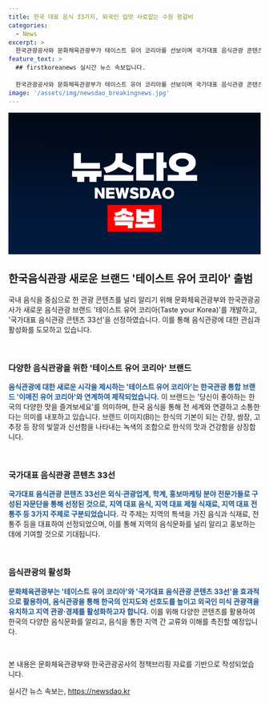 ```yaml
---
title: 한국 대표 음식 33가지, 외국인 입맛 사로잡는 수원 왕갈비
categories:
  - News
excerpt: >
  한국관광공사와 문화체육관광부가 테이스트 유어 코리아를 선보이며 국가대표 음식관광 콘텐츠 33선을 발표했다. 새로운 브랜드는 이매진 유어 코리아와 연계해 전 세계에 한국 음식을 소개하고, 지역 대표 음식, 제철 식재료, 전통주 등 3가지 주제로 선정됐다. 국내외에서 음식을 통한 여행 경험을 즐길 수 있도록 한국의 음식 문화를 적극적으로 홍보할 예정이다.
feature_text: >
  ## firstkoreanews 실시간 뉴스 속보입니다.

  한국관광공사와 문화체육관광부가 테이스트 유어 코리아를 선보이며 국가대표 음식관광 콘텐츠 33선을 발표했다. 새로운 브랜드는 이매진 유어 코리아와 연계해 전 세계에 한국 음식을 소개하고, 지역 대표 음식, 제철 식재료, 전통주 등 3가지 주제로 선정됐다. 국내외에서 음식을 통한 여행 경험을 즐길 수 있도록 한국의 음식 문화를 적극적으로 홍보할 예정이다.
image: '/assets/img/newsdao_breakingnews.jpg'
---
```


<p><img src="/assets/img/newsdao_breakingnews.jpg" alt="firstkoreanews 속보" /></p>

<h2 data-ke-size="size26">한국음식관광 새로운 브랜드 '테이스트 유어 코리아' 출범</h2>

<p>국내 음식을 중심으로 한 관광 콘텐츠를 널리 알리기 위해 문화체육관광부와 한국관광공사가 새로운 음식관광 브랜드 '테이스트 유어 코리아(Taste your Korea)'를 개발하고, '국가대표 음식관광 콘텐츠 33선'을 선정하였습니다. 이를 통해 음식관광에 대한 관심과 활성화를 도모하고 있습니다.</p>

<p data-ke-size="size16">&nbsp;</p>

<h3>다양한 음식관광을 위한 '테이스트 유어 코리아' 브랜드</h3>

<p><b><span style="color: #1a5490;">음식관광에 대한 새로운 시각을 제시하는 '테이스트 유어 코리아'는 한국관광 통합 브랜드 '이매진 유어 코리아'와 연계하여 제작되었습니다.</span></b> 이 브랜드는 '당신이 좋아하는 한국의 다양한 맛을 즐겨보세요'를 의미하며, 한국 음식을 통해 전 세계와 연결하고 소통한다는 의미를 내포하고 있습니다. 브랜드 이미지(BI)는 한식의 기본이 되는 간장, 쌈장, 고추장 등 장의 빛깔과 신선함을 나타내는 녹색의 조합으로 한식의 맛과 건강함을 상징합니다.</p>

<p data-ke-size="size16">&nbsp;</p>

<h3>국가대표 음식관광 콘텐츠 33선</h3>

<p><b><span style="color: #1a5490;">국가대표 음식관광 콘텐츠 33선은 외식·관광업계, 학계, 홍보마케팅 분야 전문가들로 구성된 자문단을 통해 선정된 것으로, 지역 대표 음식, 지역 대표 제철 식재료, 지역 대표 전통주 등 3가지 주제로 구분되었습니다.</span></b> 각 주제는 지역의 특색을 가진 음식과 식재료, 전통주 등을 대표하여 선정되었으며, 이를 통해 지역의 음식문화를 널리 알리고 홍보하는 데에 기여할 것으로 기대됩니다.</p>

<p data-ke-size="size16">&nbsp;</p>

<h3>음식관광의 활성화</h3>

<p><b><span style="color: #1a5490;">문화체육관광부는 '테이스트 유어 코리아'와 '국가대표 음식관광 콘텐츠 33선'을 효과적으로 활용하여, 음식관광을 통해 한국의 인지도와 선호도를 높이고 외국인 미식 관광객을 유치하고 지역 관광·경제를 활성화하고자 합니다.</span></b> 이를 위해 다양한 콘텐츠를 활용하여 한국의 다양한 음식문화를 알리고, 음식을 통한 지역 간 교류와 이해를 촉진할 예정입니다.</p>

<p data-ke-size="size16">&nbsp;</p>

<p>본 내용은 문화체육관광부와 한국관광공사의 정책브리핑 자료를 기반으로 작성되었습니다.</p>
실시간 뉴스 속보는, <a href="https://newsdao.kr" rel="dofollow">https://newsdao.kr</a>


